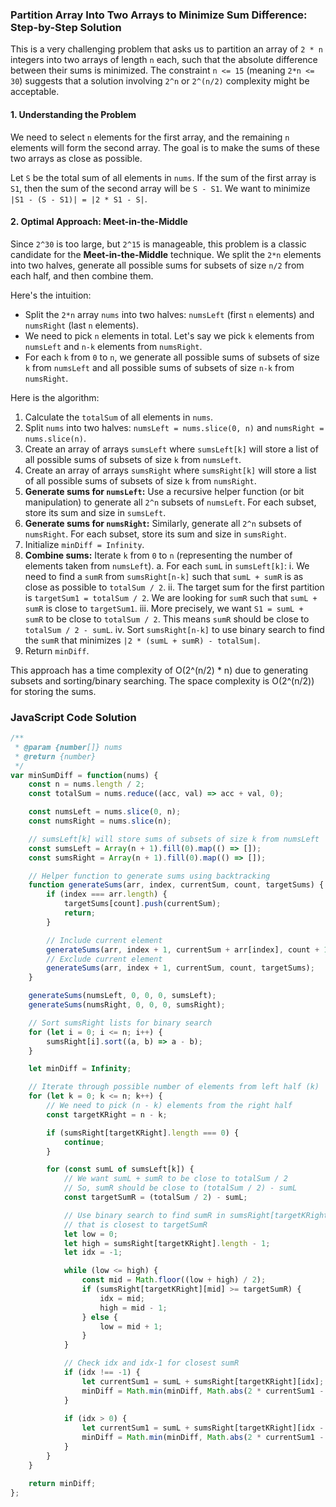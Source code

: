 ### Partition Array Into Two Arrays to Minimize Sum Difference: Step-by-Step Solution

This is a very challenging problem that asks us to partition an array of `2 * n` integers into two arrays of length `n` each, such that the absolute difference between their sums is minimized. The constraint `n <= 15` (meaning `2*n <= 30`) suggests that a solution involving `2^n` or `2^(n/2)` complexity might be acceptable.

#### 1. Understanding the Problem

We need to select `n` elements for the first array, and the remaining `n` elements will form the second array. The goal is to make the sums of these two arrays as close as possible.

Let `S` be the total sum of all elements in `nums`. If the sum of the first array is `S1`, then the sum of the second array will be `S - S1`. We want to minimize `|S1 - (S - S1)| = |2 * S1 - S|`.

#### 2. Optimal Approach: Meet-in-the-Middle

Since `2^30` is too large, but `2^15` is manageable, this problem is a classic candidate for the **Meet-in-the-Middle** technique. We split the `2*n` elements into two halves, generate all possible sums for subsets of size `n/2` from each half, and then combine them.

Here's the intuition:
-   Split the `2*n` array `nums` into two halves: `numsLeft` (first `n` elements) and `numsRight` (last `n` elements).
-   We need to pick `n` elements in total. Let's say we pick `k` elements from `numsLeft` and `n-k` elements from `numsRight`.
-   For each `k` from `0` to `n`, we generate all possible sums of subsets of size `k` from `numsLeft` and all possible sums of subsets of size `n-k` from `numsRight`.

Here is the algorithm:

1.  Calculate the `totalSum` of all elements in `nums`.
2.  Split `nums` into two halves: `numsLeft = nums.slice(0, n)` and `numsRight = nums.slice(n)`.
3.  Create an array of arrays `sumsLeft` where `sumsLeft[k]` will store a list of all possible sums of subsets of size `k` from `numsLeft`.
4.  Create an array of arrays `sumsRight` where `sumsRight[k]` will store a list of all possible sums of subsets of size `k` from `numsRight`.
5.  **Generate sums for `numsLeft`:** Use a recursive helper function (or bit manipulation) to generate all `2^n` subsets of `numsLeft`. For each subset, store its sum and size in `sumsLeft`.
6.  **Generate sums for `numsRight`:** Similarly, generate all `2^n` subsets of `numsRight`. For each subset, store its sum and size in `sumsRight`.
7.  Initialize `minDiff = Infinity`.
8.  **Combine sums:** Iterate `k` from `0` to `n` (representing the number of elements taken from `numsLeft`).
    a. For each `sumL` in `sumsLeft[k]`:
        i. We need to find a `sumR` from `sumsRight[n-k]` such that `sumL + sumR` is as close as possible to `totalSum / 2`.
        ii. The target sum for the first partition is `targetSum1 = totalSum / 2`. We are looking for `sumR` such that `sumL + sumR` is close to `targetSum1`.
        iii. More precisely, we want `S1 = sumL + sumR` to be close to `totalSum / 2`. This means `sumR` should be close to `totalSum / 2 - sumL`.
        iv. Sort `sumsRight[n-k]` to use binary search to find the `sumR` that minimizes `|2 * (sumL + sumR) - totalSum|`.
9.  Return `minDiff`.

This approach has a time complexity of O(2^(n/2) * n) due to generating subsets and sorting/binary searching. The space complexity is O(2^(n/2)) for storing the sums.

### JavaScript Code Solution

```javascript
/**
 * @param {number[]} nums
 * @return {number}
 */
var minSumDiff = function(nums) {
    const n = nums.length / 2;
    const totalSum = nums.reduce((acc, val) => acc + val, 0);

    const numsLeft = nums.slice(0, n);
    const numsRight = nums.slice(n);

    // sumsLeft[k] will store sums of subsets of size k from numsLeft
    const sumsLeft = Array(n + 1).fill(0).map(() => []);
    const sumsRight = Array(n + 1).fill(0).map(() => []);

    // Helper function to generate sums using backtracking
    function generateSums(arr, index, currentSum, count, targetSums) {
        if (index === arr.length) {
            targetSums[count].push(currentSum);
            return;
        }

        // Include current element
        generateSums(arr, index + 1, currentSum + arr[index], count + 1, targetSums);
        // Exclude current element
        generateSums(arr, index + 1, currentSum, count, targetSums);
    }

    generateSums(numsLeft, 0, 0, 0, sumsLeft);
    generateSums(numsRight, 0, 0, 0, sumsRight);

    // Sort sumsRight lists for binary search
    for (let i = 0; i <= n; i++) {
        sumsRight[i].sort((a, b) => a - b);
    }

    let minDiff = Infinity;

    // Iterate through possible number of elements from left half (k)
    for (let k = 0; k <= n; k++) {
        // We need to pick (n - k) elements from the right half
        const targetKRight = n - k;

        if (sumsRight[targetKRight].length === 0) {
            continue;
        }

        for (const sumL of sumsLeft[k]) {
            // We want sumL + sumR to be close to totalSum / 2
            // So, sumR should be close to (totalSum / 2) - sumL
            const targetSumR = (totalSum / 2) - sumL;

            // Use binary search to find sumR in sumsRight[targetKRight]
            // that is closest to targetSumR
            let low = 0;
            let high = sumsRight[targetKRight].length - 1;
            let idx = -1;

            while (low <= high) {
                const mid = Math.floor((low + high) / 2);
                if (sumsRight[targetKRight][mid] >= targetSumR) {
                    idx = mid;
                    high = mid - 1;
                } else {
                    low = mid + 1;
                }
            }

            // Check idx and idx-1 for closest sumR
            if (idx !== -1) {
                let currentSum1 = sumL + sumsRight[targetKRight][idx];
                minDiff = Math.min(minDiff, Math.abs(2 * currentSum1 - totalSum));
            }
            
            if (idx > 0) {
                let currentSum1 = sumL + sumsRight[targetKRight][idx - 1];
                minDiff = Math.min(minDiff, Math.abs(2 * currentSum1 - totalSum));
            }
        }
    }

    return minDiff;
};
```
